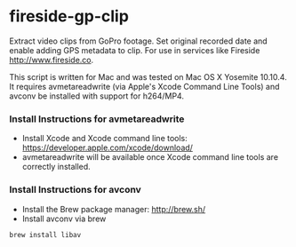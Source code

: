 # fireside-gp-clip
Extract video clips from GoPro footage. Set original recorded date and enable adding GPS metadata to clip. For use in services like Fireside http://www.fireside.co.

This script is written for Mac and was tested on Mac OS X Yosemite 10.10.4. It requires avmetareadwrite (via Apple's Xcode Command Line Tools) and avconv be installed with support for h264/MP4.

### Install Instructions for avmetareadwrite

* Install Xcode and Xcode command line tools: https://developer.apple.com/xcode/download/
* avmetareadwrite will be available once Xcode command line tools are correctly installed.

### Install Instructions for avconv

* Install the Brew package manager: http://brew.sh/
* Install avconv via brew

```brew install libav```

